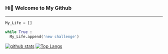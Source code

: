 ### Hi👋 Welcome to My Github
---
<!--![header](https://capsule-render.vercel.app/api?type=Waving&color=#B897FF&height=100&text=Sumin%20Park&fontColor=d6ace6&fontSize=50&fontAlign=70)-->
```py
My_Life = []

while True :
  My_Life.append('new challenge')
```
<!--
**morningsumin/morningsumin** is a ✨ _special_ ✨ repository because its `README.md` (this file) appears on your GitHub profile.

Here are some ideas to get you started:

- 🔭 I’m currently working on ...
- 🌱 I’m currently learning ...
- 👯 I’m looking to collaborate on ...
- 🤔 I’m looking for help with ...
- 💬 Ask me about ...
- 📫 How to reach me: ...
- 😄 Pronouns: ...
- ⚡ Fun fact: ...
-->
[![github stats](https://github-readme-stats.vercel.app/api?username=sumiiP&show_icons=true&hide_border=true)](https://github.com/sumiiP)
[![Top Langs](https://github-readme-stats.vercel.app/api/top-langs/?username=sumiiP&layout=compact)](https://github.com/sumiiP)
